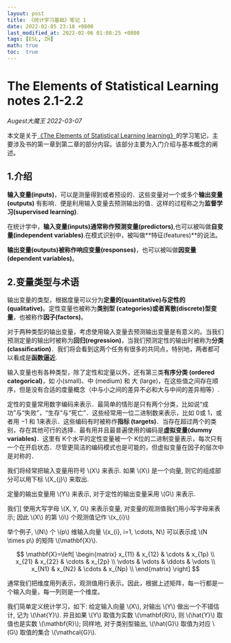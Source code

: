 ```yaml
---
layout: post
title: 《统计学习基础》笔记 1
date: 2022-02-05 23:18 +0800
last_modified_at: 2022-02-06 01:08:25 +0800
tags: [ESL, ZH]
math: true
toc:  true
---
```


# The Elements of Statistical Learning notes 2.1-2.2

*Augest大魔王 2022-03-07*

本文是关于[《The Elements of Statistical Learning learning》](https://github.com/dr-jiahaoCHEN/Mathematics-and-Statistics/blob/main/book%26notes/The%20Elements%20of%20Statistical%20Learning/(Springer%20Series%20in%20Statistics)%20Trevor%20Hastie%2C%20%20Robert%20Tibshirani%2C%20Jerome%20Friedman%20-%20The%20Elements%20of%20%20Statistical%20Learning_%20%20Data%20Mining%2C%20Inference%2C%20and%20Prediction.-Springer%20(2013).pdf)的学习笔记，主要涉及书的第一章到第二章的部分内容。该部分主要为入门介绍与基本概念的阐述。

## 1.介绍
**输入变量(inputs)**，可以是测量得到或者预设的．这些变量对一个或多个**输出变量(outputs)** 有影响．便是利用输入变量去预测输出的值．这样的过程称之为**监督学习(supervised learning)**.

在统计学中，**输入变量(inputs)**通常称作**预测变量(predictors)**,也可以被叫做**自变量(independent variables)**.在模式识别中，被叫做**特征(features)**的说法。

**输出变量(outputs)**被称作**响应变量(responses)**，也可以被叫做**因变量(dependent variables)**。


## 2.变量类型与术语
输出变量的类型，根据度量可以分为**定量的(quantitative)**与**定性的(qualitative)**。定性变量也被称为**类别型 (categories)**或者**离散(discrete)型变量**，也被称作**因子(factors)**。

对于两种类型的输出变量，考虑使用输入变量去预测输出变量是有意义的。当我们预测定量的输出时被称为**回归(regression)**，当我们预测定性的输出时被称为**分类(classification)**．我们将会看到这两个任务有很多的共同点，特别地，两者都可以看成是**函数逼近**.

输入变量也有各种类型，除了定性和定量以外，还有第三类**有序分类 (ordered categorical)**，如 小(small)、中 (medium) 和 大 (large)，在这些值之间存在顺序，但是没有合适的度量概念（中与小之间的差异不必和大与中间的差异相等）.

定性的变量常用数字编码来表示．最简单的情形是只有两个分类，比如说“成功”与“失败”，“生存”与“死亡”．这些经常用一位二进制数来表示，比如 0或 1，或者用 −1 和 1来表示．这些编码有时被称作**指标 (targets)**．当存在超过两个的类别，存在其他可行的选择．最有用并且最普遍使用的编码是**虚拟变量(dummy variables)**．这里有 K个水平的定性变量被一个 K位的二进制变量表示，每次只有一个在开启状态．尽管更简洁的编码模式也是可能的，但虚拟变量在因子的层次中是对称的．

我们将经常把输入变量用符号 \\\(X\\\) 来表示. 如果 \\\(X\\\) 是一个向量, 则它的组成部分可以用下标 \\\(X_{j}\\\) 来取出. 

定量的输出变量用 \\\(Y\\\) 来表示, 对于定性的输出变量采用 \\\(G\\\) 来表示. 

我们] 使用大写字母 \\\(X, Y, G\\\) 来表示变量, 对变量的观测值我们用小写字母来表示; 因此 \\\(X\\\) 的第 \\\(i\\\) 个观测值记作 \\\(x_{i}\\\)

举个例子, \\\(N\\\) 个 \\\(p\\\) 维输入向量 \\\(x_{i}, i=1, \cdots, N\\\) 可以表示成 \\\(N \times p\\\) 的矩阵 \\\(\mathbf{X}\\\). 

$$
\mathbf{X}=\left[
\begin{matrix}
 x_{11}      &  x_{12}      & \cdots &  x_{1p}      \\
 x_{21}      &  x_{22}      & \cdots &  x_{2p}      \\
 \vdots & \vdots & \ddots & \vdots \\
  x_{N1}      & x_{N2}      & \cdots & x_{Np}      \\
\end{matrix}
\right]
$$

通常我们把维度用列表示，观测值用行表示。因此，根据上述矩阵，每一行都是一个输入向量，每一列则是一个维度。

我们简单定义统计学习，如下: 给定输入向量 \\\(X\\\), 对输出 \\\(Y\\\) 做出一个不错估计, 记为 \\\(\hat{Y}\\\). 并且如果 \\\(Y\\\) 取值为实数 \\\(\mathbf{R}\\\), 则 \\\(\hat{Y}\\\) 取值也是实数 \\\(\mathbf{R}\\\); 同样地, 对于类别型输出, \\\(\hat{G}\\\) 取值为对应 \\\(G\\\) 取值的集合 \\\(\mathcal{G}\\\).
